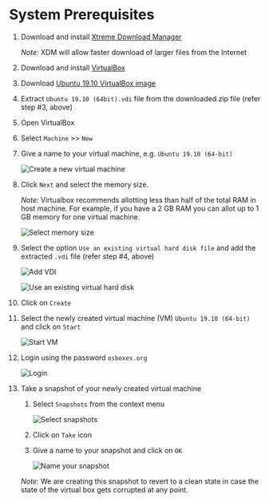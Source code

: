 # System Prerequisites

1. Download and install [Xtreme Download Manager](http://xdman.sourceforge.net/)

    *Note:* XDM will allow faster download of larger files from the Internet

2. Download and install [VirtualBox](https://www.virtualbox.org/wiki/Downloads)
3. Download [Ubuntu 19.10 VirtualBox image](https://sourceforge.net/projects/osboxes/files/v/vb/55-U-u/19.10/U19_10-VB-64bit.7z/download)
4. Extract `Ubuntu 19.10 (64bit).vdi` file from the downloaded zip file (refer step #3, above)
5. Open VirtualBox 
6. Select `Machine` >> `New` 
7. Give a name to your virtual machine, e.g. `Ubuntu 19.10 (64-bit)`

    ![Create a new virtual machine](../image/system_prerequisites/0_createVM.png)

8. Click `Next` and select the memory size.
    
    *Note:* Virtualbox recommends allotting less than half of the total RAM in host machine. For example, if you have a 2 GB RAM you can allot up to 1 GB memory for one virtual machine.

    ![Select memory size](../image/system_prerequisites/0b_selectMemory.png)

9.  Select the option `Use an existing virtual hard disk file` and add the extracted `.vdi` file (refer step #4, above)

    ![Add VDI](../image/system_prerequisites/1_add_vdi.png)

    ![Use an existing virtual hard disk](../image/system_prerequisites/2_use_existing_virtual_hard_disk.png)

10. Click on `Create`

11. Select the newly created virtual machine (VM) `Ubuntu 19.10 (64-bit)` and click on `Start`

    ![Start VM](../image/system_prerequisites/3_startVM.png)

12. Login using the password `osboxes.org`

    ![Login](../image/system_prerequisites/4_login.png)

13. Take a snapshot of your newly created virtual machine 
    1. Select `Snapshots` from the context menu 

        ![Select snapshots](../image/system_prerequisites/14a_VB_snapshot.png)

    2. Click on `Take` icon 
    3. Give a name to your snapshot and click on `OK`
    
        ![Name your snapshot](../image/system_prerequisites/14b_VB_snapshot.png)

    *Note:* We are creating this snapshot to revert to a clean state in case the state of the virtual box gets corrupted at any point.

